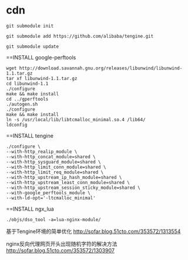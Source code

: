 cdn
===
````
git submodule init

git submodule add https://github.com/alibaba/tengine.git

git submodule update
````
==INSTALL google-perftools
````
wget http://download.savannah.gnu.org/releases/libunwind/libunwind-1.1.tar.gz
tar xf libunwind-1.1.tar.gz 
cd libunwind-1.1
./configure
make && make install
cd ../gperftools
./autogen.sh 
./configure
make && make install
ln -s /usr/local/lib/libtcmalloc_minimal.so.4 /lib64/
ldconfig
````

==INSTALL tengine
````
./configure \
--with-http_realip_module \
--with-http_concat_module=shared \
--with-http_sysguard_module=shared \
--with-http_limit_conn_module=shared \
--with-http_limit_req_module=shared \
--with-http_upstream_ip_hash_module=shared \
--with-http_upstream_least_conn_module=shared \
--with-http_upstream_session_sticky_module=shared \
--with-google_perftools_module \
--with-ld-opt='-ltcmalloc_minimal'
````

==INSTALL ngx_lua 
````
./objs/dso_tool -a=lua-nginx-module/
````
基于Tengine环境的简单优化 
http://sofar.blog.51cto.com/353572/1313554

nginx反向代理网页开头出现随机字符的解决方法
http://sofar.blog.51cto.com/353572/1303907
